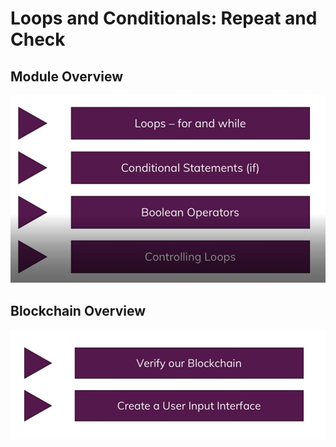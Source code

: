 # Loops and Conditionals: Repeat and Check

## Module Overview

![outcome](./01.JPG)

## Blockchain Overview

![outcome](./02.JPG)




